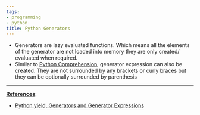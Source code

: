 ```yaml
---
tags:
- programming
- python
title: Python Generators
---
```


* Generators are lazy evaluated functions. Which means all the elements of the generator are not loaded into memory they are only created/ evaluated when required.
* Similar to [Python Comprehension](python-comprehension.md), generator expression can also be created. They are not surrounded by any brackets or curly braces but they can be optionally surrounded by parenthesis

---

**<u>References</u>**:

* [Python yield, Generators and Generator Expressions](https://www.programiz.com/python-programming/generator)